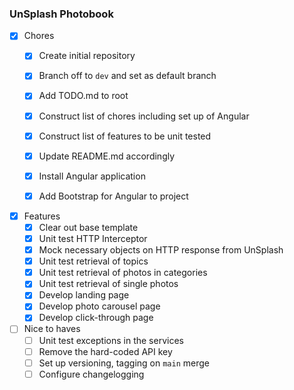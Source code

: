 ### UnSplash Photobook

- [x] Chores
    - [x] Create initial repository
    - [x] Branch off to `dev` and set as default branch
    - [x] Add TODO.md to root
    - [x] Construct list of chores including set up of Angular
    - [x] Construct list of features to be unit tested
    - [x] Update README.md accordingly
    - [x] Install Angular application
    - [x] Add Bootstrap for Angular to project


- [x] Features
    - [x] Clear out base template
    - [x] Unit test HTTP Interceptor
    - [x] Mock necessary objects on HTTP response from UnSplash
    - [x] Unit test retrieval of topics
    - [x] Unit test retrieval of photos in categories
    - [x] Unit test retrieval of single photos
    - [x] Develop landing page
    - [x] Develop photo carousel page
    - [x] Develop click-through page

- [ ] Nice to haves
    - [ ] Unit test exceptions in the services
    - [ ] Remove the hard-coded API key
    - [ ] Set up versioning, tagging on `main` merge
    - [ ] Configure changelogging
